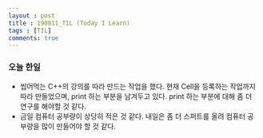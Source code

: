 ```yaml
---
layout : post
title : 190811_TIL (Today I Learn)
tags : [TIL]
comments: true
---
```

### 오늘 한일
- 씹어먹는 C++의 강의를 따라 만드는 작업을 했다. 현재 Cell을 등록하는 작업까지 따라 만들었으며, print 하는 부분을 남겨두고 있다. print 하는 부분에 대해 좀 더 연구를 해야할 것 같다. 
- 금일 컴퓨터 공부량이 상당히 적은 것 같다. 내일은 좀 더 스퍼트를 올려 컴퓨터 공부량을 많이 만들어야 할 것 같다.

